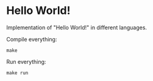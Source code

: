 Hello World!
============

Implementation of "Hello World!" in different languages.


Compile everything:

    make

Run everything:

    make run

